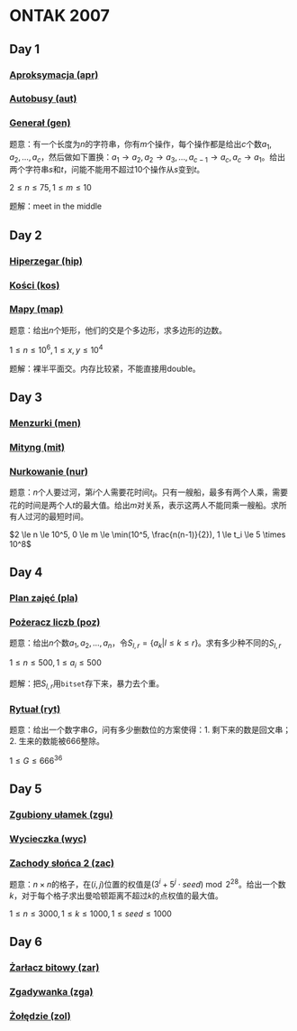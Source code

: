 # ONTAK 2007

## Day 1

### [Aproksymacja (apr)](https://szkopul.edu.pl/problemset/problem/XW0UdjBKKTyed877geGYFOF0/site/)

### [Autobusy (aut)](https://szkopul.edu.pl/problemset/problem/nb4-F95JvYKwAvBq1AOuSPTo/site/)

### [Generał (gen)](https://main.mimuw.edu.pl/en/archive/ontak/2007/gen)

题意：有一个长度为$n$的字符串，你有$m$个操作，每个操作都是给出$c$个数$a_1,a_2,\dots,a_c$，然后做如下置换：$a_1 \to a_2, a_2 \to a_3, \dots, a_{c-1} \to a_c, a_c \to a_1$。给出两个字符串$s$和$t$，问能不能用不超过$10$个操作从$s$变到$t$。

$2 \le n \le 75, 1 \le m \le 10$

题解：meet in the middle

## Day 2

### [Hiperzegar (hip)](https://szkopul.edu.pl/problemset/problem/v2MEqGL5JdG0ARnDV4QVU-fw/site/)

### [Kości (kos)](https://szkopul.edu.pl/problemset/problem/j64rGg3K669AEr9i4oTOJ1f2/site/)

### [Mapy (map)](https://szkopul.edu.pl/problemset/problem/kdmn09Bp_4gXqfsE3hBcKhVS/site/)

题意：给出$n$个矩形，他们的交是个多边形，求多边形的边数。

$1 \le n \le 10^6, 1 \le x, y \le 10^4$

题解：裸半平面交。内存比较紧，不能直接用double。

## Day 3

### [Menzurki (men)](https://szkopul.edu.pl/problemset/problem/VIkfxtEjZXEZPa7hzBk5ezcx/site/)

### [Mityng (mit)](https://szkopul.edu.pl/problemset/problem/6f3arTAD-wa-m8gteymS1fcJ/site/)

### [Nurkowanie (nur)](https://main.mimuw.edu.pl/en/archive/ontak/2007/nur)

题意：$n$个人要过河，第$i$个人需要花时间$t_i$。只有一艘船，最多有两个人乘，需要花的时间是两个人$t$的最大值。给出$m$对关系，表示这两人不能同乘一艘船。求所有人过河的最短时间。

$2 \le n \le 10^5, 0 \le m \le \min(10^5, \frac{n(n-1)}{2}), 1 \le t_i \le 5 \times 10^8$

## Day 4

### [Plan zajęć (pla)](https://szkopul.edu.pl/problemset/problem/mPXDkANheEcoyDbssWcomtj0/site/)

### [Pożeracz liczb (poz)](https://main.mimuw.edu.pl/pl/archive/ontak/2007/poz)

题意：给出$n$个数$a_1,a_2,\dots,a_n$，令$S_{l,r}=\{a_k| l \le k \le r\}$。求有多少种不同的$S_{l,r}$

$1 \le n \le 500, 1 \le a_i \le 500$

题解：把$S_{l,r}$用`bitset`存下来，暴力去个重。

### [Rytuał (ryt)](https://main.mimuw.edu.pl/en/archive/ontak/2007/ryt)

题意：给出一个数字串$G$，问有多少删数位的方案使得：1. 剩下来的数是回文串；2. 生来的数能被$666$整除。

$1 \le G \le 666^{36}$

## Day 5

### [Zgubiony ułamek (zgu)](https://szkopul.edu.pl/problemset/problem/c8uIkZAj8K3ABwXsWt0Do2Na/site/)

### [Wycieczka (wyc)](https://szkopul.edu.pl/problemset/problem/02PaorKvrdxL_Pytalw88upY/site/)

### [Zachody słońca 2 (zac)](https://szkopul.edu.pl/problemset/problem/Gf7tG4At-WjXM7F79KB4pWVY/site/)

题意：$n \times n$的格子，在$(i,j)$位置的权值是$(3^i+5^j \cdot seed) \bmod 2^{28}$。给出一个数$k$，对于每个格子求出曼哈顿距离不超过$k$的点权值的最大值。

$1 \le n \le 3000, 1 \le k \le 1000, 1 \le seed \le 1000$

## Day 6

### [Żarłacz bitowy (zar)](https://szkopul.edu.pl/problemset/problem/tYsjhGXhFGmFeJwzG2xUQT3c/site/)

### [Zgadywanka (zga)](https://szkopul.edu.pl/problemset/problem/Uk77ERTCRmVIkaL5Zy01zVWJ/site/)

### [Żołędzie (zol)](https://szkopul.edu.pl/problemset/problem/JV7_kTixIrfq9DxZxjTWuIb9/site/)
